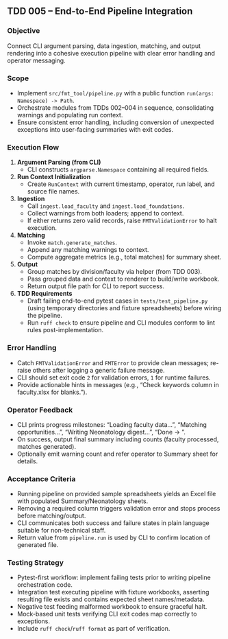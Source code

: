 ## TDD 005 – End-to-End Pipeline Integration

### Objective
Connect CLI argument parsing, data ingestion, matching, and output rendering into a cohesive execution pipeline with clear error handling and operator messaging.

### Scope
- Implement `src/fmt_tool/pipeline.py` with a public function `run(args: Namespace) -> Path`.  
- Orchestrate modules from TDDs 002–004 in sequence, consolidating warnings and populating run context.  
- Ensure consistent error handling, including conversion of unexpected exceptions into user-facing summaries with exit codes.

### Execution Flow
1. **Argument Parsing (from CLI)**  
   - CLI constructs `argparse.Namespace` containing all required fields.  
2. **Run Context Initialization**  
   - Create `RunContext` with current timestamp, operator, run label, and source file names.  
3. **Ingestion**  
   - Call `ingest.load_faculty` and `ingest.load_foundations`.  
   - Collect warnings from both loaders; append to context.  
   - If either returns zero valid records, raise `FMTValidationError` to halt execution.
4. **Matching**  
   - Invoke `match.generate_matches`.  
   - Append any matching warnings to context.  
   - Compute aggregate metrics (e.g., total matches) for summary sheet.  
5. **Output**  
   - Group matches by division/faculty via helper (from TDD 003).  
   - Pass grouped data and context to renderer to build/write workbook.  
   - Return output file path for CLI to report success.
6. **TDD Requirements**  
   - Draft failing end-to-end pytest cases in `tests/test_pipeline.py` (using temporary directories and fixture spreadsheets) before wiring the pipeline.  
   - Run `ruff check` to ensure pipeline and CLI modules conform to lint rules post-implementation.

### Error Handling
- Catch `FMTValidationError` and `FMTError` to provide clean messages; re-raise others after logging a generic failure message.  
- CLI should set exit code `2` for validation errors, `1` for runtime failures.  
- Provide actionable hints in messages (e.g., “Check keywords column in faculty.xlsx for blanks.”).

### Operator Feedback
- CLI prints progress milestones: “Loading faculty data…”, “Matching opportunities…”, “Writing Neonatology digest…”, “Done → <path>”.  
- On success, output final summary including counts (faculty processed, matches generated).  
- Optionally emit warning count and refer operator to Summary sheet for details.

### Acceptance Criteria
- Running pipeline on provided sample spreadsheets yields an Excel file with populated Summary/Neonatology sheets.  
- Removing a required column triggers validation error and stops process before matching/output.  
- CLI communicates both success and failure states in plain language suitable for non-technical staff.  
- Return value from `pipeline.run` is used by CLI to confirm location of generated file.

### Testing Strategy
- Pytest-first workflow: implement failing tests prior to writing pipeline orchestration code.  
- Integration test executing pipeline with fixture workbooks, asserting resulting file exists and contains expected sheet names/metadata.  
- Negative test feeding malformed workbook to ensure graceful halt.  
- Mock-based unit tests verifying CLI exit codes map correctly to exceptions.  
- Include `ruff check`/`ruff format` as part of verification.
